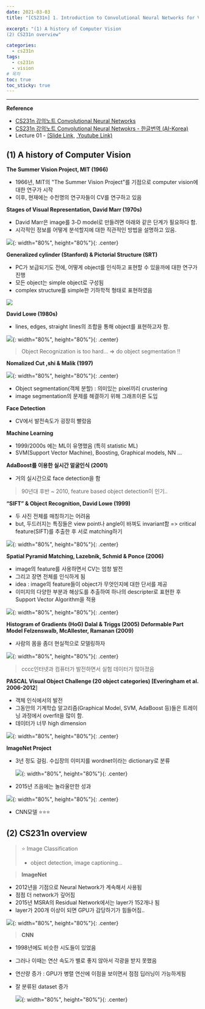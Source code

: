 ```yaml
---
date: 2021-03-03
title: "[CS231n] 1. Introduction to Convolutional Neural Networks for Visual Recognition"

excerpt: "(1) A history of Computer Vision
(2) CS231n overview"

categories: 
  - cs231n
tags: 
  - cs231n
  - vision
# 목차
toc: true  
toc_sticky: true 
---
```


---

**Reference**

- [CS231n 강의노트 Convolutional Neural Networks](http://cs231n.github.io/convolutional-networks/)
- [CS231n 강의노트 Convolutional Neural Netwokrs - 한글번역 (AI-Korea)](http://aikorea.org/cs231n/convolutional-networks/)
- Lecture 01 - [(Slide Link,](http://cs231n.stanford.edu/slides/2017/cs231n_2017_lecture1.pdf) [,Youtube Link)](https://www.youtube.com/watch?v=vT1JzLTH4G4&list=PLC1qU-LWwrF64f4QKQT-Vg5Wr4qEE1Zxk)



## (1) A history of Computer Vision

**The Summer Vision Project, MIT (1966)**

- 1966년, MIT의 "The Summer Vision Project"를 기점으로 computer vision에 대한 연구가 시작
- 이후, 현재에는 수천명의 연구자들이 CV를 연구하고 있음


**Stages of Visual Representation, David Marr (1970s)**

- David Marr은 image를 3-D model로 만들려면 아래와 같은 단계가 필요하다 함.
- 시각적인 정보를 어떻게 분석할지에 대한 직관적인 방법을 설명하고 있음.

![](/assets/images/cs231n/lec1/image-20210302152311898.png){: width="80%", height="80%"}{: .center}



**Generalized cylinder (Stanford) & Pictorial Structure (SRT)**

- PC가 보급되기도 전에, 어떻게 object를 인식하고 표현할 수 있을까에 대한 연구가 진행
- 모든 object는 simple object로 구성됨
- complex structure를 simple한 기하학적 형태로 표현하였음

![]("/assets/images/cs231n/lec1/image-20210220154536301.png )



**David Lowe (1980s)**

- lines, edges, straight lines의 조합을 통해 object를 표현하고자 함.

![](/assets/images/cs231n/lec1/image-20210220154934830.png){: width="80%", height="80%"}{: .center}



> Object Recognization is too hard... => do object segmentation !!

**Nomalized Cut ,shi & Malik (1997)**

![](/assets/images/cs231n/lec1/image-20210220160000141.png){: width="80%", height="80%"}{: .center}

- Object segmentation(객체 분할) : 의미있는 pixel끼리 crustering
- image segmentation의 문제를 해결하기 위해 그래프이론 도입


**Face Detection**

- CV에서 발전속도가 굉장히 빨랐음


**Machine Learning**

- 1999/2000s 에는 ML이 유명했음 (특히 statistic ML)
- SVM(Support Vector Machine), Boosting, Graphical models, NN ...


**AdaBoost를 이용한 실시간 얼굴인식 (2001)**

- 거의 실시간으로 face detection을 함


> 90년대 후반 ~ 2010, feature based object detection이 인기..


**“SIFT” & Object Recognition, David Lowe (1999)**

- 두 사진 전체를 매칭하기는 어려움
- but, 두드러지는 특징들은 view point나 angle이 바껴도 invariant함
  => critical feature(SIFT)를 추출한 후 서로 matching하기 

![](/assets/images/cs231n/lec1/image-20210220161328089.png){: width="80%", height="80%"}{: .center}


**Spatial Pyramid Matching, Lazebnik, Schmid & Ponce (2006)**

- image의 feature를 사용하면서 CV는 엄청 발전
- 그리고 장면 전체를 인식하게 됨
- idea : image의 feature들이 object가 무엇인지에 대한 단서를 제공
- 이미지의 다양한 부분과 해상도를 추출하여 하나의 descripter로 표현한 후 Support Vector Algorithm을 적용

![](/assets/images/cs231n/lec1/image-20210220161631792.png){: width="80%", height="80%"}{: .center}


**Histogram of Gradients (HoG) Dalal & Triggs (2005)**
**Deformable Part Model Felzenswalb, McAllester, Ramanan (2009)**

- 사람의 몸을 좀더 현실적으로 모델링하자

![](/assets/images/cs231n/lec1/image-20210220162243035.png){: width="80%", height="80%"}{: .center}

> cccc인터넷과 컴퓨터가 발전하면서 실험 데이터가 많아졌음


**PASCAL Visual Object Challenge (20 object categories) [Everingham et al. 2006-2012**]

- 객체 인식에서의 발전
- 그동안의 기계학습 알고리즘(Graphical Model, SVM, AdaBoost 등)들은 트레이닝 과정에서 overfit을 많이 함.
- 데이터가 너무 high dimension

![](/assets/images/cs231n/lec1/image-20210302130806367.png){: width="80%", height="80%"}{: .center}

**ImageNet Project**

- 3년 정도 걸림. 수십장의 이미지를 wordnet이라는 dictionary로 분류

  ![](/assets/images/cs231n/lec1/image-20210302131356235.png){: width="80%", height="80%"}{: .center}

- 2015년 즈음에는 놀라울만한 성과

![](/assets/images/cs231n/lec1/image-20210302131544739.png){: width="80%", height="80%"}{: .center}

- CNN모델 ⭐⭐⭐ 



## (2) CS231n overview

> ⭐ Image Classification
>
> - object detection, image captioning...



> **ImageNet**

- 2012년을 기점으로  Neural Network가 계속해서 사용됨
- 점점 더 network가 깊어짐
- 2015년 MSRA의 Residual Network에서는 layer가 152개나 됨
- layer가 200개 이상이 되면 GPU가 감당하기가 힘들어짐..

![](/assets/images/cs231n/lec1/image-20210302132001814.png){: width="80%", height="80%"}{: .center}

> **CNN**

- 1998년에도 비슷한 시도들이 있었음

- 그러나 이때는 연산 속도가 별로 좋지 않아서 각광을 받지 못했음

- 연산량 증가 : GPU가 병렬 연산에 이점을 보이면서 점점 딥러닝이 가능하게됨

- 잘 분류된 dataset 증가

  ![](/assets/images/cs231n/lec1/image-20210302132416567.png){: width="80%", height="80%"}{: .center}

  















